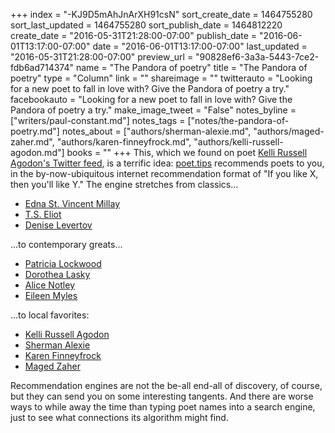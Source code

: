 +++
index = "-KJ9D5mAhJnArXH91csN"
sort_create_date = 1464755280
sort_last_updated = 1464755280
sort_publish_date = 1464812220
create_date = "2016-05-31T21:28:00-07:00"
publish_date = "2016-06-01T13:17:00-07:00"
date = "2016-06-01T13:17:00-07:00"
last_updated = "2016-05-31T21:28:00-07:00"
preview_url = "90828ef6-3a3a-5443-7ce2-fdb6ad714374"
name = "The Pandora of poetry"
title = "The Pandora of poetry"
type = "Column"
link = ""
shareimage = ""
twitterauto = "Looking for a new poet to fall in love with? Give the Pandora of poetry a try."
facebookauto = "Looking for a new poet to fall in love with? Give the Pandora of poetry a try."
make_image_tweet = "False"
notes_byline = ["writers/paul-constant.md"]
notes_tags = ["notes/the-pandora-of-poetry.md"]
notes_about = ["authors/sherman-alexie.md", "authors/maged-zaher.md", "authors/karen-finneyfrock.md", "authors/kelli-russell-agodon.md"]
books = ""
+++
This, which we found on poet [Kelli Russell Agodon's Twitter feed](https://twitter.com/KelliAgodon/status/737732895754747904), is a terrific idea: [poet.tips](http://poet.tips/) recommends poets to you, in the by-now-ubiquitous internet recommendation format of "If you like X, then you'll like Y." The engine stretches from classics...

* [Edna St. Vincent Millay](http://poet.tips/poet/edna_st._vincent_millay/)
* [T.S. Eliot](http://poet.tips/poet/t.s._eliot/)
* [Denise Levertov](http://poet.tips/poet/denise_levertov/)

...to contemporary greats...

* [Patricia Lockwood](http://poet.tips/poet/patricia_lockwood/)
* [Dorothea Lasky](http://poet.tips/poet/dorothea_lasky/)
* [Alice Notley](http://poet.tips/poet/alice_notley/)
* [Eileen Myles](http://poet.tips/poet/eileen_myles/)

...to local favorites:

* [Kelli Russell Agodon](http://poet.tips/poet/kelli_russell_agodon/)
* [Sherman Alexie](http://poet.tips/poet/sherman_alexie/)
* [Karen Finneyfrock](http://poet.tips/poet/karen_finneyfrock/)
* [Maged Zaher](http://poet.tips/poet/maged_zaher/)

Recommendation engines are not the be-all end-all of discovery, of course, but they can send you on some interesting tangents. And there are worse ways to while away the time than typing poet names into a search engine, just to see what connections its algorithm might find.